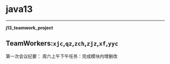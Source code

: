 # java13

----------

**j13_teamwork_project**

TeamWorkers:`xjc`,`qz`,`zch`,`zjz`,`xf`,`yyc`
-------
第一次会议纪要：         周六上午下午任务：完成模块内增删改
